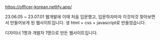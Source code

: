 https://officer-korean.netlify.app/

23.06.05 ~ 23.07.01 
웹개발에 이때 처음 입문했고, 입문하자마자 이것저것 찾아보면서 만들어보게 된 웹사이트입니다.
생 html + css + javascript로 만들었습니다.  

디자이너 1명과 개발자 1명으로 만든 웹사이트입니다.
